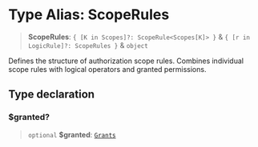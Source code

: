 # Type Alias: ScopeRules

> **ScopeRules**: `{ [K in Scopes]?: ScopeRule<Scopes[K]> }` & `{ [r in LogicRule]?: ScopeRules }` & `object`

Defines the structure of authorization scope rules.
Combines individual scope rules with logical operators and granted permissions.

## Type declaration

### $granted?

> `optional` **$granted**: [`Grants`](../namespaces/AuthExtension/type-aliases/Grants.md)
